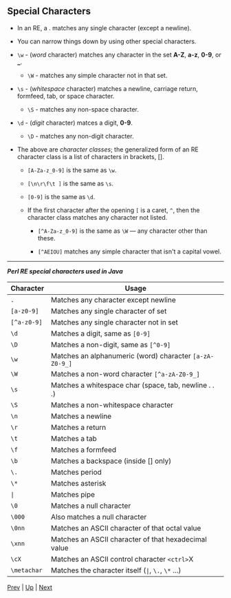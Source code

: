 ## Special Characters

* In an RE, a . matches any single character (except a newline).

* You can narrow things down by using other special characters.

* `\w` - (*word* character) matches any character in the set **A-Z**, **a-z**, **0-9**, or **_**.

  * `\W` - matches any simple character not in that set.

* `\s` - (*whitespace* character) matches a newline, carriage return, formfeed, tab, or space character.

  * `\S` - matches any non-space character.

* `\d` - (*digit* character) matces a digit, **0-9**.

  * `\D` - matches any non-digit character.

* The above are *character classes*; the generalized form of an RE character class is a list of characters in brackets, [].

  * `[A-Za-z_0-9]` is the same as `\w`.

  * `[\n\r\f\t ]` is the same as `\s`.

  * `[0-9]` is the same as `\d`.

  * If the first character after the opening `[` is a caret, `^`, then the character class matches any character not listed.

    * `[^A-Za-z_0-9]` is the same as `\W` — any character other than these.

    * `[^AEIOU]` matches any simple character that isn't a capital vowel.

<hr>

***Perl RE special characters used in Java***  

|Character|Usage|
|---|---|
|`.` | Matches any character except newline|
|`[a-z0-9]` | Matches any single character of set |
|`[^a-z0-9]` |Matches any single character not in set|
|`\d` |Matches a digit, same as `[0-9]`|
|`\D` |Matches a non-digit, same as `[^0-9]`|
|`\w` |Matches an alphanumeric (word) character `[a-zA-Z0-9_]` |
|`\W` |Matches a non-word character `[^a-zA-Z0-9_]`|
|`\s` |Matches a whitespace char (space, tab, newline . . .) |
|`\S` |Matches a non-whitespace character|
|`\n` |Matches a newline|
|`\r` |Matches a return|
|`\t` |Matches a tab|
|`\f` |Matches a formfeed|
|`\b` |Matches a backspace (inside [] only)|
|`\.` |Matches period
|`\*` |Matches asterisk
|`\|` |Matches pipe|
|`\0` |Matches a null character|
|`\000` |Also matches a null character|
|`\0nn` |Matches an ASCII character of that octal value|
|`\xnn` |Matches an ASCII character of that hexadecimal value |
|`\cX` |Matches an ASCII control character `<ctrl>`X|
|`\metachar` |Matches the character itself (`\|`, `\.`, `\*` ...)|

[Prev](PatternMatchingandRegularExpressions.md) | [Up](../README.md) | [Next](Quantifiers.md)

